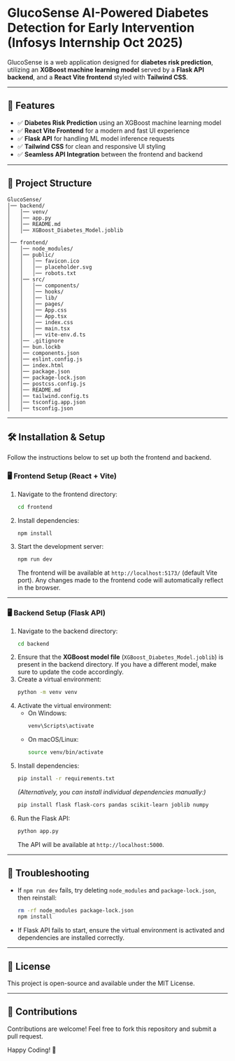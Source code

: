 # GlucoSense AI-Powered Diabetes Detection for Early Intervention (Infosys Internship Oct 2025)

GlucoSense is a web application designed for **diabetes risk prediction**, utilizing an **XGBoost machine learning model** served by a **Flask API backend**, and a **React Vite frontend** styled with **Tailwind CSS**.

---

## 🚀 Features

- ✅ **Diabetes Risk Prediction** using an XGBoost machine learning model
- ✅ **React Vite Frontend** for a modern and fast UI experience
- ✅ **Flask API** for handling ML model inference requests
- ✅ **Tailwind CSS** for clean and responsive UI styling
- ✅ **Seamless API Integration** between the frontend and backend

---

## 📂 Project Structure

```
GlucoSense/
│── backend/
│   │── venv/
│   │── app.py
│   │── README.md
│   │── XGBoost_Diabetes_Model.joblib
│
│── frontend/
│   │── node_modules/
│   │── public/
│   │   │── favicon.ico
│   │   │── placeholder.svg
│   │   │── robots.txt
│   │── src/
│   │   │── components/
│   │   │── hooks/
│   │   │── lib/
│   │   │── pages/
│   │   │── App.css
│   │   │── App.tsx
│   │   │── index.css
│   │   │── main.tsx
│   │   │── vite-env.d.ts
│   │── .gitignore
│   │── bun.lockb
│   │── components.json
│   │── eslint.config.js
│   │── index.html
│   │── package.json
│   │── package-lock.json
│   │── postcss.config.js
│   │── README.md
│   │── tailwind.config.ts
│   │── tsconfig.app.json
│   │── tsconfig.json
```

---

## 🛠 Installation & Setup

Follow the instructions below to set up both the frontend and backend.

### 🖥 Frontend Setup (React + Vite)

1. Navigate to the frontend directory:
   ```sh
   cd frontend
   ```
2. Install dependencies:
   ```sh
   npm install
   ```
3. Start the development server:
   ```sh
   npm run dev
   ```
   The frontend will be available at `http://localhost:5173/` (default Vite port). Any changes made to the frontend code will automatically reflect in the browser.

---

### 🖥 Backend Setup (Flask API)

1. Navigate to the backend directory:
   ```sh
   cd backend
   ```
2. Ensure that the **XGBoost model file** (`XGBoost_Diabetes_Model.joblib`) is present in the backend directory. If you have a different model, make sure to update the code accordingly.
3. Create a virtual environment:
   ```sh
   python -m venv venv
   ```
4. Activate the virtual environment:
   - On Windows:
     ```sh
     venv\Scripts\activate
     ```
   - On macOS/Linux:
     ```sh
     source venv/bin/activate
     ```
5. Install dependencies:
   ```sh
   pip install -r requirements.txt
   ```
   *(Alternatively, you can install individual dependencies manually:)*
   ```sh
   pip install flask flask-cors pandas scikit-learn joblib numpy
   ```
6. Run the Flask API:
   ```sh
   python app.py
   ```
   The API will be available at `http://localhost:5000`.

---

## 🔧 Troubleshooting

- If `npm run dev` fails, try deleting `node_modules` and `package-lock.json`, then reinstall:
  ```sh
  rm -rf node_modules package-lock.json
  npm install
  ```
- If Flask API fails to start, ensure the virtual environment is activated and dependencies are installed correctly.

---

## 📜 License
This project is open-source and available under the MIT License.

---

## 🤝 Contributions
Contributions are welcome! Feel free to fork this repository and submit a pull request.

Happy Coding! 🎉

